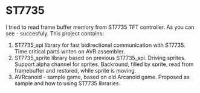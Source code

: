 # ST7735

I tried to read frame buffer memory from ST7735 TFT controller. As you can see - succesfuly.
This project contains:
1. ST7735_spi library for fast bidirectional communication with ST7735. Time critical parts writen on AVR assembler.
2. ST7735_sprite library based on previous ST7735_spi. Driving sprites. Support alpha channel for sprites. Backround, filled by sprite, read from framebuffer and restored, while sprite is moving.
3. AVRcanoid - sample game, based on old Arcanoid game. Proposed as sample and how to using ST7735 libraries.
